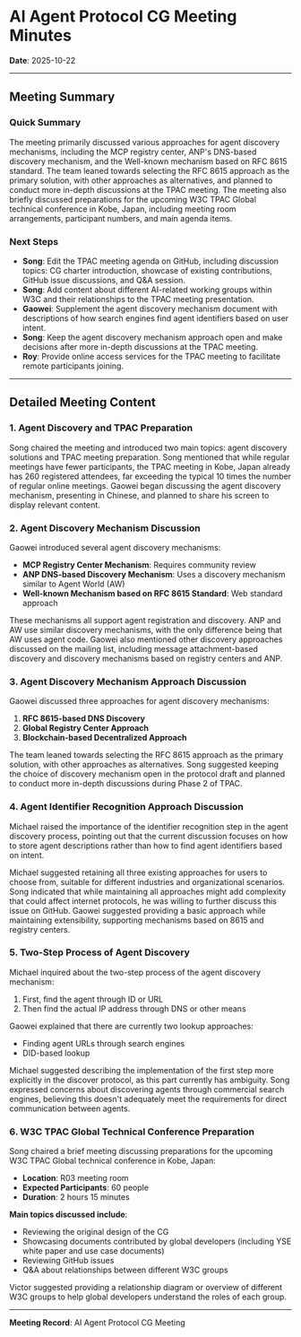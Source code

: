 # AI Agent Protocol CG Meeting Minutes

**Date**: 2025-10-22

---

## Meeting Summary

### Quick Summary

The meeting primarily discussed various approaches for agent discovery mechanisms, including the MCP registry center, ANP's DNS-based discovery mechanism, and the Well-known mechanism based on RFC 8615 standard. The team leaned towards selecting the RFC 8615 approach as the primary solution, with other approaches as alternatives, and planned to conduct more in-depth discussions at the TPAC meeting. The meeting also briefly discussed preparations for the upcoming W3C TPAC Global technical conference in Kobe, Japan, including meeting room arrangements, participant numbers, and main agenda items.

### Next Steps

- **Song**: Edit the TPAC meeting agenda on GitHub, including discussion topics: CG charter introduction, showcase of existing contributions, GitHub issue discussions, and Q&A session.
- **Song**: Add content about different AI-related working groups within W3C and their relationships to the TPAC meeting presentation.
- **Gaowei**: Supplement the agent discovery mechanism document with descriptions of how search engines find agent identifiers based on user intent.
- **Song**: Keep the agent discovery mechanism approach open and make decisions after more in-depth discussions at the TPAC meeting.
- **Roy**: Provide online access services for the TPAC meeting to facilitate remote participants joining.

---

## Detailed Meeting Content

### 1. Agent Discovery and TPAC Preparation

Song chaired the meeting and introduced two main topics: agent discovery solutions and TPAC meeting preparation. Song mentioned that while regular meetings have fewer participants, the TPAC meeting in Kobe, Japan already has 260 registered attendees, far exceeding the typical 10 times the number of regular online meetings. Gaowei began discussing the agent discovery mechanism, presenting in Chinese, and planned to share his screen to display relevant content.

### 2. Agent Discovery Mechanism Discussion

Gaowei introduced several agent discovery mechanisms:

- **MCP Registry Center Mechanism**: Requires community review
- **ANP DNS-based Discovery Mechanism**: Uses a discovery mechanism similar to Agent World (AW)
- **Well-known Mechanism based on RFC 8615 Standard**: Web standard approach

These mechanisms all support agent registration and discovery. ANP and AW use similar discovery mechanisms, with the only difference being that AW uses agent code. Gaowei also mentioned other discovery approaches discussed on the mailing list, including message attachment-based discovery and discovery mechanisms based on registry centers and ANP.

### 3. Agent Discovery Mechanism Approach Discussion

Gaowei discussed three approaches for agent discovery mechanisms:

1. **RFC 8615-based DNS Discovery**
2. **Global Registry Center Approach**
3. **Blockchain-based Decentralized Approach**

The team leaned towards selecting the RFC 8615 approach as the primary solution, with other approaches as alternatives. Song suggested keeping the choice of discovery mechanism open in the protocol draft and planned to conduct more in-depth discussions during Phase 2 of TPAC.

### 4. Agent Identifier Recognition Approach Discussion

Michael raised the importance of the identifier recognition step in the agent discovery process, pointing out that the current discussion focuses on how to store agent descriptions rather than how to find agent identifiers based on intent.

Michael suggested retaining all three existing approaches for users to choose from, suitable for different industries and organizational scenarios. Song indicated that while maintaining all approaches might add complexity that could affect internet protocols, he was willing to further discuss this issue on GitHub. Gaowei suggested providing a basic approach while maintaining extensibility, supporting mechanisms based on 8615 and registry centers.

### 5. Two-Step Process of Agent Discovery

Michael inquired about the two-step process of the agent discovery mechanism:

1. First, find the agent through ID or URL
2. Then find the actual IP address through DNS or other means

Gaowei explained that there are currently two lookup approaches:

- Finding agent URLs through search engines
- DID-based lookup

Michael suggested describing the implementation of the first step more explicitly in the discover protocol, as this part currently has ambiguity. Song expressed concerns about discovering agents through commercial search engines, believing this doesn't adequately meet the requirements for direct communication between agents.

### 6. W3C TPAC Global Technical Conference Preparation

Song chaired a brief meeting discussing preparations for the upcoming W3C TPAC Global technical conference in Kobe, Japan:

- **Location**: R03 meeting room
- **Expected Participants**: 60 people
- **Duration**: 2 hours 15 minutes

**Main topics discussed include**:

- Reviewing the original design of the CG
- Showcasing documents contributed by global developers (including YSE white paper and use case documents)
- Reviewing GitHub issues
- Q&A about relationships between different W3C groups

Victor suggested providing a relationship diagram or overview of different W3C groups to help global developers understand the roles of each group.

---

**Meeting Record**: AI Agent Protocol CG Meeting